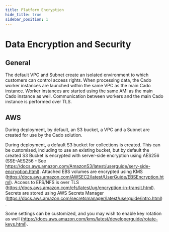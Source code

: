 ```yaml
---
title: Platform Encryption
hide_title: true
sidebar_position: 1
---
```


# Data Encryption and Security

## General
The default VPC and Subnet create an isolated environment to which customers can control access rights. 
When processing data, the Cado worker instances are launched within the same VPC as the main Cado instance.
Worker instances are started using the same AMI as the main Cado instance as well.
Communication between workers and the main Cado instance is performed over TLS.

## AWS
During deployment, by default, an S3 bucket, a VPC and a Subnet are created for use by the Cado solution.

During deployment, a default S3 bucket for collections is created. This can be customised, including to use an existing bucket, but by default the created S3 Bucket is encrypted with server-side encryption using AES256 (SSE-AES256 - See https://docs.aws.amazon.com/AmazonS3/latest/userguide/serv-side-encryption.html).
Attached EBS volumes are encrypted using KMS (https://docs.aws.amazon.com/AWSEC2/latest/UserGuide/EBSEncryption.html).
Access to EFS/NFS is over TLS (https://docs.aws.amazon.com/efs/latest/ug/encryption-in-transit.html).
Secrets are stored using AWS Secrets Manager (https://docs.aws.amazon.com/secretsmanager/latest/userguide/intro.html).

Some settings can be customized, and you may wish to enable key rotation as well (https://docs.aws.amazon.com/kms/latest/developerguide/rotate-keys.html).
